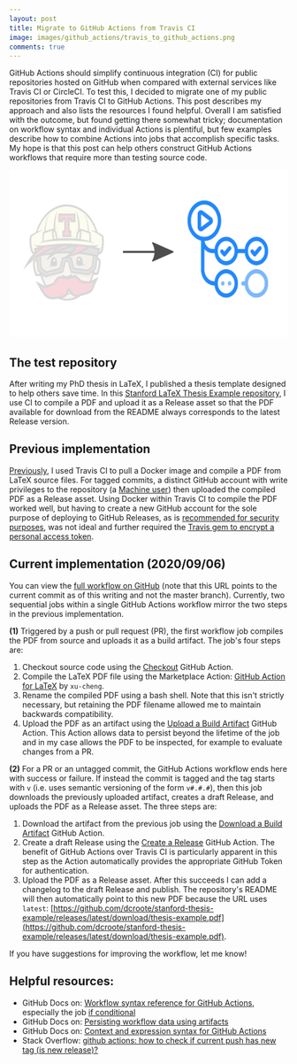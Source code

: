 ```yaml
---
layout: post
title: Migrate to GitHub Actions from Travis CI
image: images/github_actions/travis_to_github_actions.png
comments: true
---
```


GitHub Actions should simplify continuous integration (CI) for public repositories hosted on GitHub when compared with external services like Travis CI or CircleCI. To test this, I decided to migrate one of my public repositories from Travis CI to GitHub Actions. This post describes my approach and also lists the resources I found helpful. Overall I am satisfied with the outcome, but found getting there somewhat tricky; documentation on workflow syntax and individual Actions is plentiful, but few examples describe how to combine Actions into jobs that accomplish specific tasks. My hope is that this post can help others construct GitHub Actions workflows that require more than testing source code.

<img src="/images/github_actions/travis_to_github_actions.png" alt="Migrate to GitHub Actions from Travis CI" class="centered_img" width="606" height="303" />

## The test repository
After writing my PhD thesis in LaTeX, I published a thesis template designed to help others save time. In this [Stanford LaTeX Thesis Example repository](https://github.com/dcroote/stanford-thesis-example), I use CI to compile a PDF and upload it as a Release asset so that the PDF available for download from the README always corresponds to the latest Release version.

## Previous implementation
[Previously](https://github.com/dcroote/stanford-thesis-example/blob/aa4d62bb17849f89c460a47ce88b5c5f05586054/.travis.yml), I used Travis CI to pull a Docker image and compile a PDF from LaTeX source files. For tagged commits, a distinct GitHub account with write privileges to the repository (a [Machine user](https://developer.github.com/v3/guides/managing-deploy-keys/#machine-users)) then uploaded the compiled PDF as a Release asset. Using Docker within Travis CI to compile the PDF worked well, but having to create a new GitHub account for the sole purpose of deploying to GitHub Releases, as is [recommended for security purposes](https://docs.travis-ci.com/user/deployment-v2/providers/releases/#authenticating-with-an-oauth-token), was not ideal and further required the [Travis gem to encrypt a personal access token](https://docs.travis-ci.com/user/environment-variables#defining-encrypted-variables-in-travisyml).

## Current implementation (2020/09/06)
You can view the [full workflow on GitHub](https://github.com/dcroote/stanford-thesis-example/blob/2f89058fbc73e9887c659ed1197b73fce7d9333a/.github/workflows/build.yml) (note that this URL points to the current commit as of this writing and not the master branch). Currently, two sequential jobs within a single GitHub Actions workflow mirror the two steps in the previous implementation.

**(1)** Triggered by a push or pull request (PR), the first workflow job compiles the PDF from source and uploads it as a build artifact. The job's four steps are:
1. Checkout source code using the [Checkout](https://github.com/marketplace/actions/checkout) GitHub Action.
2. Compile the LaTeX PDF file using the Marketplace Action: [GitHub Action for LaTeX](https://github.com/marketplace/actions/github-action-for-latex) by `xu-cheng`. 
3. Rename the compiled PDF using a bash shell. Note that this isn't strictly necessary, but retaining the PDF filename allowed me to maintain backwards compatibility.
4. Upload the PDF as an artifact using the [Upload a Build Artifact](https://github.com/marketplace/actions/upload-a-build-artifact) GitHub Action. This Action allows data to persist beyond the lifetime of the job and in my case allows the PDF to be inspected, for example to evaluate changes from a PR.

**(2)** For a PR or an untagged commit, the GitHub Actions workflow ends here with success or failure. If instead the commit is tagged and the tag starts with `v` (i.e. uses semantic versioning of the form `v#.#.#`), then this job downloads the previously uploaded artifact, creates a draft Release, and uploads the PDF as a Release asset. The three steps are:
1. Download the artifact from the previous job using the [Download a Build Artifact](https://github.com/marketplace/actions/download-a-build-artifact) GitHub Action.
2. Create a draft Release using the [Create a Release](https://github.com/marketplace/actions/create-a-release) GitHub Action. The benefit of GitHub Actions over Travis CI is particularly apparent in this step as the Action automatically provides the appropriate GitHub Token for authentication.
3. Upload the PDF as a Release asset. After this succeeds I can add a changelog to the draft Release and publish. The repository's README will then automatically point to this new PDF because the URL uses `latest`: [https://github.com/dcroote/stanford-thesis-example/releases/latest/download/thesis-example.pdf](https://github.com/dcroote/stanford-thesis-example/releases/latest/download/thesis-example.pdf).

If you have suggestions for improving the workflow, let me know!

## Helpful resources:
- GitHub Docs on: [Workflow syntax reference for GitHub Actions](https://docs.github.com/en/actions/reference/workflow-syntax-for-github-actions), especially the job [if conditional](https://docs.github.com/en/actions/reference/workflow-syntax-for-github-actions#jobsjob_idif)
- GitHub Docs on: [Persisting workflow data using artifacts](https://docs.github.com/en/actions/configuring-and-managing-workflows/persisting-workflow-data-using-artifacts)
- GitHub Docs on: [Context and expression syntax for GitHub Actions](https://docs.github.com/en/actions/reference/context-and-expression-syntax-for-github-actions)
- Stack Overflow: [github actions: how to check if current push has new tag (is new release)?](https://stackoverflow.com/a/58478262) 
